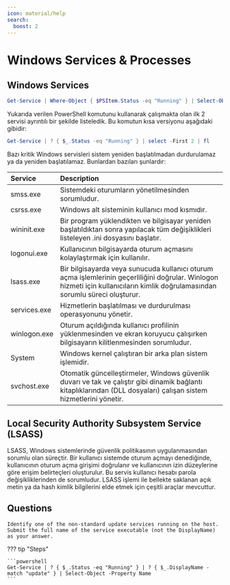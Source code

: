 ```yaml
---
icon: material/help
search:
  boost: 2
---
```


# Windows Services & Processes

## Windows Services

```powershell
Get-Service | Where-Object { $PSItem.Status -eq "Running" } | Select-Object -First 2 | Format-List
```

Yukarıda verilen PowerShell komutunu kullanarak çalışmakta olan ilk 2 servisi ayrıntılı bir şekilde listeledik. Bu komutun kısa versiyonu aşağıdaki gibidir:

```powershell
Get-Service | ? { $_.Status -eq "Running" } | select -First 2 | fl
```

Bazı kritik Windows servisleri sistem yeniden başlatılmadan durdurulamaz ya da yeniden başlatılamaz. Bunlardan bazıları şunlardır:

| Service | Description |
|:---|:---|
| smss.exe | Sistemdeki oturumların yönetilmesinden sorumludur. |
| csrss.exe | Windows alt sisteminin kullanıcı mod kısmıdır. |
| wininit.exe | Bir program yüklendikten ve bilgisayar yeniden başlatıldıktan sonra yapılacak tüm değişiklikleri listeleyen .ini dosyasını başlatır. |
| logonui.exe | Kullanıcının bilgisayarda oturum açmasını kolaylaştırmak için kullanılır. |
| lsass.exe | Bir bilgisayarda veya sunucuda kullanıcı oturum açma işlemlerinin geçerliliğini doğrular. Winlogon hizmeti için kullanıcıların kimlik doğrulamasından sorumlu süreci oluşturur. |
| services.exe | Hizmetlerin başlatılması ve durdurulması operasyonunu yönetir. |
| winlogon.exe | Oturum açıldığında kullanıcı profilinin yüklenmesinden ve ekran koruyucu çalışırken bilgisayarın kilitlenmesinden sorumludur. |
| System | Windows kernel çalıştıran bir arka plan sistem işlemidir. |
| svchost.exe | Otomatik güncelleştirmeler, Windows güvenlik duvarı ve tak ve çalıştır gibi dinamik bağlantı kitaplıklarından (DLL dosyaları) çalışan sistem hizmetlerini yönetir. |

## Local Security Authority Subsystem Service (LSASS)

LSASS, Windows sistemlerinde güvenlik politikasının uygulanmasından sorumlu olan süreçtir. Bir kullanıcı sistemde oturum açmayı denediğinde, kullanıcının oturum açma girişimi doğrulanır ve kullanıcının izin düzeylerine göre erişim belirteçleri oluşturulur. Bu servis kullanıcı hesabı parola değişikliklerinden de sorumludur. LSASS işlemi ile bellekte saklanan açık metin ya da hash kimlik bilgilerini elde etmek için çeşitli araçlar mevcuttur.

## Questions

```text
Identify one of the non-standard update services running on the host. Submit the full name of the service executable (not the DisplayName) as your answer.
```

??? tip "Steps"

    ```powershell
    Get-Service | ? { $_.Status -eq "Running" } | ? { $_.DisplayName -match "update" } | Select-Object -Property Name
    ```
